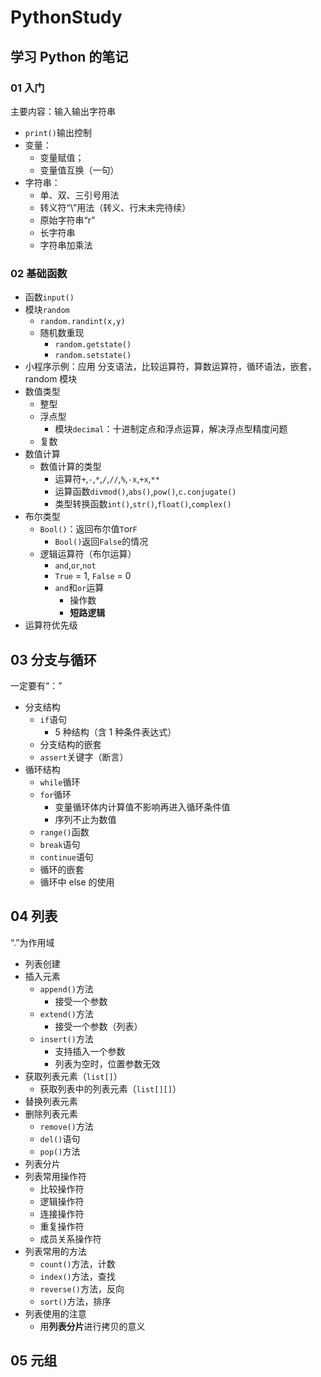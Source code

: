 # PythonStudy

## 学习 Python 的笔记

### 01 入门

主要内容：输入输出字符串

- `print()`输出控制
- 变量：
  - 变量赋值；
  - 变量值互换（一句）
- 字符串：
  - 单、双、三引号用法
  - 转义符“\”用法（转义、行末未完待续）
  - 原始字符串“r”
  - 长字符串
  - 字符串加乘法

### 02 基础函数

- 函数`input()`
- 模块`random`
  - `random.randint(x,y)`
  - 随机数重现
    - `random.getstate()`
    - `random.setstate()`
- 小程序示例：应用 分支语法，比较运算符，算数运算符，循环语法，嵌套，random 模块
- 数值类型
  - 整型
  - 浮点型
    - 模块`decimal`：十进制定点和浮点运算，解决浮点型精度问题
  - 复数
- 数值计算
  - 数值计算的类型
    - 运算符`+`,`-`,`*`,`/`,`//`,`%`,`-x`,`+x`,`**`
    - 运算函数`divmod()`,`abs()`,`pow()`,`c.conjugate()`
    - 类型转换函数`int()`,`str()`,`float()`,`complex()`
- 布尔类型
  - `Bool()`：返回布尔值`T`or`F`
    - `Bool()`返回`False`的情况
  - 逻辑运算符（布尔运算）
    - `and`,`or`,`not`
    - `True` = 1, `False` = 0
    - `and`和`or`运算
      - 操作数
      - **短路逻辑**
- 运算符优先级

## 03 分支与循环

一定要有“：”

- 分支结构
  - `if`语句
    - 5 种结构（含 1 种条件表达式）
  - 分支结构的嵌套
  - `assert`关键字（断言）
- 循环结构
  - `while`循环
  - `for`循环
    - 变量循环体内计算值不影响再进入循环条件值
    - 序列不止为数值
  - `range()`函数
  - `break`语句
  - `continue`语句
  - 循环的嵌套
  - 循环中 else 的使用

## 04 列表

“.”为作用域

- 列表创建
- 插入元素
  - `append()`方法
    - 接受一个参数
  - `extend()`方法
    - 接受一个参数（列表）
  - `insert()`方法
    - 支持插入一个参数
    - 列表为空时，位置参数无效
- 获取列表元素（`list[]`）
  - 获取列表中的列表元素（`list[][]`）
- 替换列表元素
- 删除列表元素
  - `remove()`方法
  - `del()`语句
  - `pop()`方法
- 列表分片
- 列表常用操作符
  - 比较操作符
  - 逻辑操作符
  - 连接操作符
  - 重复操作符
  - 成员关系操作符
- 列表常用的方法
  - `count()`方法，计数
  - `index()`方法，查找
  - `reverse()`方法，反向
  - `sort()`方法，排序
- 列表使用的注意
  - 用**列表分片**进行拷贝的意义

## 05 元组
